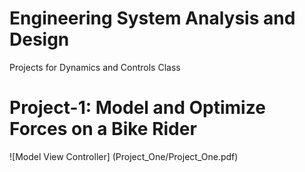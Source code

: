 # Engineering System Analysis and Design 
Projects for Dynamics and Controls Class

# Project-1: Model and Optimize Forces on a Bike Rider
![Model View Controller] (Project_One/Project_One.pdf)
